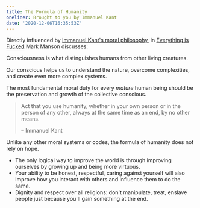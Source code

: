 ```yaml
---
title: The Formula of Humanity
oneliner: Brought to you by Immanuel Kant
date: '2020-12-06T16:35:53Z'
---
```


Directly influenced by [Immanuel Kant's moral philosophy](https://www.youtube.com/watch?v=nsgAsw4XGvU), in [Everything is Fucked](../books-everything-is-fucked.md) Mark Manson discusses:

Consciousness is what distinguishes humans from other living creatures.

Our conscious helps us to understand the nature, overcome complexities, and create even more complex systems.

The most fundamental moral duty for every _mature_ human being should be the preservation and growth of the collective conscious.

> Act that you use humanity, whether in your own person or in the person of any other, always at the same time as an end, by no other means.
>
> – Immanuel Kant

Unlike any other moral systems or codes, the formula of humanity does not rely on hope.

- The only logical way to improve the world is through improving ourselves by growing up and being more virtuous.
- Your ability to be honest, respectful, caring against yourself will also improve how you interact with others and influence them to do the same.
- Dignity and respect over all religions: don't manipulate, treat, enslave people just because you'll gain something at the end.
